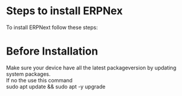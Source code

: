 # Steps to install ERPNex
To install ERPNext follow these steps:<br>
# Before Installation
Make sure your device have all the latest packageversion by updating system packages.<br>
If no the use this command<br>
<clipboard-copy> sudo apt update && sudo apt -y upgrade <clipboard-copy> 
